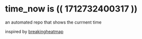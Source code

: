 # time_now is (( 1712732400317 ))

an automated repo that shows the currnent time

inspired by [breakingheatmap](https://github.com/breakingheatmap/breakingheatmap)